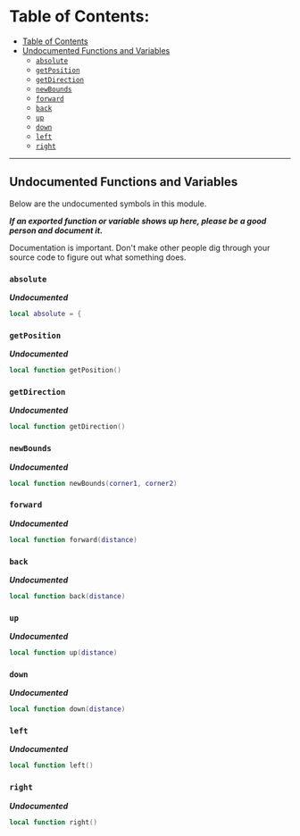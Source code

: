 # Table of Contents:
- [Table of Contents](table-of-contents)
- [Undocumented Functions and Variables](#undocumented-functions-and-variables)
    - [`absolute`](#absolute)
    - [`getPosition`](#getposition)
    - [`getDirection`](#getdirection)
    - [`newBounds`](#newbounds)
    - [`forward`](#forward)
    - [`back`](#back)
    - [`up`](#up)
    - [`down`](#down)
    - [`left`](#left)
    - [`right`](#right)

----------------------------------------

Undocumented Functions and Variables
------------------------------------
Below are the undocumented symbols in this module.

***If an exported function or variable shows up here, please be a good person and document it.***

Documentation is important. Don't make other people dig through your source code to figure out what something does.

### `absolute`
***Undocumented***
```lua
local absolute = {
```

### `getPosition`
***Undocumented***
```lua
local function getPosition()
```

### `getDirection`
***Undocumented***
```lua
local function getDirection()
```

### `newBounds`
***Undocumented***
```lua
local function newBounds(corner1, corner2)
```

### `forward`
***Undocumented***
```lua
local function forward(distance)
```

### `back`
***Undocumented***
```lua
local function back(distance)
```

### `up`
***Undocumented***
```lua
local function up(distance)
```

### `down`
***Undocumented***
```lua
local function down(distance)
```

### `left`
***Undocumented***
```lua
local function left()
```

### `right`
***Undocumented***
```lua
local function right()
```
